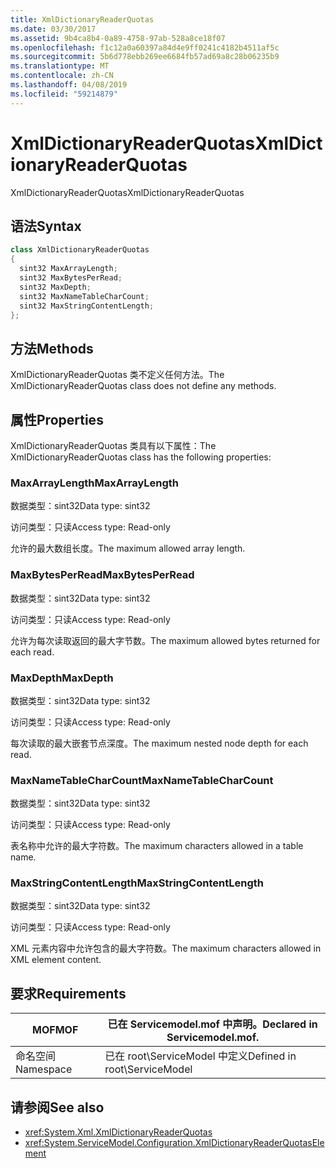 ```yaml
---
title: XmlDictionaryReaderQuotas
ms.date: 03/30/2017
ms.assetid: 9b4ca8b4-0a89-4758-97ab-528a8ce18f07
ms.openlocfilehash: f1c12a0a60397a84d4e9ff0241c4182b4511af5c
ms.sourcegitcommit: 5b6d778ebb269ee6684fb57ad69a8c28b06235b9
ms.translationtype: MT
ms.contentlocale: zh-CN
ms.lasthandoff: 04/08/2019
ms.locfileid: "59214879"
---
```

# <a name="xmldictionaryreaderquotas"></a><span data-ttu-id="2e39f-102">XmlDictionaryReaderQuotas</span><span class="sxs-lookup"><span data-stu-id="2e39f-102">XmlDictionaryReaderQuotas</span></span>
<span data-ttu-id="2e39f-103">XmlDictionaryReaderQuotas</span><span class="sxs-lookup"><span data-stu-id="2e39f-103">XmlDictionaryReaderQuotas</span></span>  
  
## <a name="syntax"></a><span data-ttu-id="2e39f-104">语法</span><span class="sxs-lookup"><span data-stu-id="2e39f-104">Syntax</span></span>  
  
```csharp
class XmlDictionaryReaderQuotas  
{  
  sint32 MaxArrayLength;  
  sint32 MaxBytesPerRead;  
  sint32 MaxDepth;  
  sint32 MaxNameTableCharCount;  
  sint32 MaxStringContentLength;  
};  
```  
  
## <a name="methods"></a><span data-ttu-id="2e39f-105">方法</span><span class="sxs-lookup"><span data-stu-id="2e39f-105">Methods</span></span>  
 <span data-ttu-id="2e39f-106">XmlDictionaryReaderQuotas 类不定义任何方法。</span><span class="sxs-lookup"><span data-stu-id="2e39f-106">The XmlDictionaryReaderQuotas class does not define any methods.</span></span>  
  
## <a name="properties"></a><span data-ttu-id="2e39f-107">属性</span><span class="sxs-lookup"><span data-stu-id="2e39f-107">Properties</span></span>  
 <span data-ttu-id="2e39f-108">XmlDictionaryReaderQuotas 类具有以下属性：</span><span class="sxs-lookup"><span data-stu-id="2e39f-108">The XmlDictionaryReaderQuotas class has the following properties:</span></span>  
  
### <a name="maxarraylength"></a><span data-ttu-id="2e39f-109">MaxArrayLength</span><span class="sxs-lookup"><span data-stu-id="2e39f-109">MaxArrayLength</span></span>  
 <span data-ttu-id="2e39f-110">数据类型：sint32</span><span class="sxs-lookup"><span data-stu-id="2e39f-110">Data type: sint32</span></span>  
  
 <span data-ttu-id="2e39f-111">访问类型：只读</span><span class="sxs-lookup"><span data-stu-id="2e39f-111">Access type: Read-only</span></span>  
  
 <span data-ttu-id="2e39f-112">允许的最大数组长度。</span><span class="sxs-lookup"><span data-stu-id="2e39f-112">The maximum allowed array length.</span></span>  
  
### <a name="maxbytesperread"></a><span data-ttu-id="2e39f-113">MaxBytesPerRead</span><span class="sxs-lookup"><span data-stu-id="2e39f-113">MaxBytesPerRead</span></span>  
 <span data-ttu-id="2e39f-114">数据类型：sint32</span><span class="sxs-lookup"><span data-stu-id="2e39f-114">Data type: sint32</span></span>  
  
 <span data-ttu-id="2e39f-115">访问类型：只读</span><span class="sxs-lookup"><span data-stu-id="2e39f-115">Access type: Read-only</span></span>  
  
 <span data-ttu-id="2e39f-116">允许为每次读取返回的最大字节数。</span><span class="sxs-lookup"><span data-stu-id="2e39f-116">The maximum allowed bytes returned for each read.</span></span>  
  
### <a name="maxdepth"></a><span data-ttu-id="2e39f-117">MaxDepth</span><span class="sxs-lookup"><span data-stu-id="2e39f-117">MaxDepth</span></span>  
 <span data-ttu-id="2e39f-118">数据类型：sint32</span><span class="sxs-lookup"><span data-stu-id="2e39f-118">Data type: sint32</span></span>  
  
 <span data-ttu-id="2e39f-119">访问类型：只读</span><span class="sxs-lookup"><span data-stu-id="2e39f-119">Access type: Read-only</span></span>  
  
 <span data-ttu-id="2e39f-120">每次读取的最大嵌套节点深度。</span><span class="sxs-lookup"><span data-stu-id="2e39f-120">The maximum nested node depth for each read.</span></span>  
  
### <a name="maxnametablecharcount"></a><span data-ttu-id="2e39f-121">MaxNameTableCharCount</span><span class="sxs-lookup"><span data-stu-id="2e39f-121">MaxNameTableCharCount</span></span>  
 <span data-ttu-id="2e39f-122">数据类型：sint32</span><span class="sxs-lookup"><span data-stu-id="2e39f-122">Data type: sint32</span></span>  
  
 <span data-ttu-id="2e39f-123">访问类型：只读</span><span class="sxs-lookup"><span data-stu-id="2e39f-123">Access type: Read-only</span></span>  
  
 <span data-ttu-id="2e39f-124">表名称中允许的最大字符数。</span><span class="sxs-lookup"><span data-stu-id="2e39f-124">The maximum characters allowed in a table name.</span></span>  
  
### <a name="maxstringcontentlength"></a><span data-ttu-id="2e39f-125">MaxStringContentLength</span><span class="sxs-lookup"><span data-stu-id="2e39f-125">MaxStringContentLength</span></span>  
 <span data-ttu-id="2e39f-126">数据类型：sint32</span><span class="sxs-lookup"><span data-stu-id="2e39f-126">Data type: sint32</span></span>  
  
 <span data-ttu-id="2e39f-127">访问类型：只读</span><span class="sxs-lookup"><span data-stu-id="2e39f-127">Access type: Read-only</span></span>  
  
 <span data-ttu-id="2e39f-128">XML 元素内容中允许包含的最大字符数。</span><span class="sxs-lookup"><span data-stu-id="2e39f-128">The maximum characters allowed in XML element content.</span></span>  
  
## <a name="requirements"></a><span data-ttu-id="2e39f-129">要求</span><span class="sxs-lookup"><span data-stu-id="2e39f-129">Requirements</span></span>  
  
|<span data-ttu-id="2e39f-130">MOF</span><span class="sxs-lookup"><span data-stu-id="2e39f-130">MOF</span></span>|<span data-ttu-id="2e39f-131">已在 Servicemodel.mof 中声明。</span><span class="sxs-lookup"><span data-stu-id="2e39f-131">Declared in Servicemodel.mof.</span></span>|  
|---------|-----------------------------------|  
|<span data-ttu-id="2e39f-132">命名空间</span><span class="sxs-lookup"><span data-stu-id="2e39f-132">Namespace</span></span>|<span data-ttu-id="2e39f-133">已在 root\ServiceModel 中定义</span><span class="sxs-lookup"><span data-stu-id="2e39f-133">Defined in root\ServiceModel</span></span>|  
  
## <a name="see-also"></a><span data-ttu-id="2e39f-134">请参阅</span><span class="sxs-lookup"><span data-stu-id="2e39f-134">See also</span></span>

- <xref:System.Xml.XmlDictionaryReaderQuotas>
- <xref:System.ServiceModel.Configuration.XmlDictionaryReaderQuotasElement>
